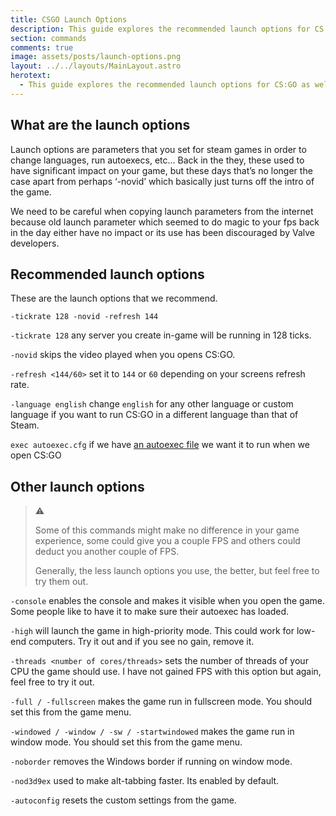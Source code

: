 ```yaml
---
title: CSGO Launch Options
description: This guide explores the recommended launch options for CS:GO as well as identifying which options have been recommended not to use by the Devs.
section: commands
comments: true
image: assets/posts/launch-options.png
layout: ../../layouts/MainLayout.astro
herotext:
  - This guide explores the recommended launch options for CS:GO as well as identifying which options have been recommended not to use by the Devs.
---
```


## What are the launch options

Launch options are parameters that you set for steam games in order to change languages, run autoexecs, etc... Back in the they, these used to have significant impact on your game, but these days that’s no longer the case apart from perhaps ‘-novid’ which basically just turns off the intro of the game.

We need to be careful when copying launch parameters from the internet because old launch parameter which seemed to do magic to your fps back in the day either have no impact or its use has been discouraged by Valve developers.

## Recommended launch options

These are the launch options that we recommend.

```
-tickrate 128 -novid -refresh 144
```

`-tickrate 128` any server you create in-game will be running in 128 ticks.

`-novid` skips the video played when you opens CS:GO.

`-refresh <144/60>` set it to `144` or `60` depending on your screens refresh rate.

`-language english` change `english` for any other language or custom language if you want to run CS:GO in a different language than that of Steam.

`exec autoexec.cfg` if we have [an autoexec file](/commands/getting-started.html#creating-an-autoexec) we want it to run when we open CS:GO

## Other launch options

> ⚠️
>
> Some of this commands might make no difference in your game experience, some could give you a couple FPS and others could deduct you another couple of FPS.
>
> Generally, the less launch options you use, the better, but feel free to try them out.

`-console` enables the console and makes it visible when you open the game. Some people like to have it to make sure their autoexec has loaded.

`-high` will launch the game in high-priority mode. This could work for low-end computers. Try it out and if you see no gain, remove it.

`-threads <number of cores/threads>` sets the number of threads of your CPU the game should use. I have not gained FPS with this option but again, feel free to try it out.

`-full / -fullscreen` makes the game run in fullscreen mode. You should set this from the game menu.

`-windowed / -window / -sw / -startwindowed` makes the game run in window mode. You should set this from the game menu.

`-noborder` removes the Windows border if running on window mode.

`-nod3d9ex` used to make alt-tabbing faster. Its enabled by default.

`-autoconfig` resets the custom settings from the game.
